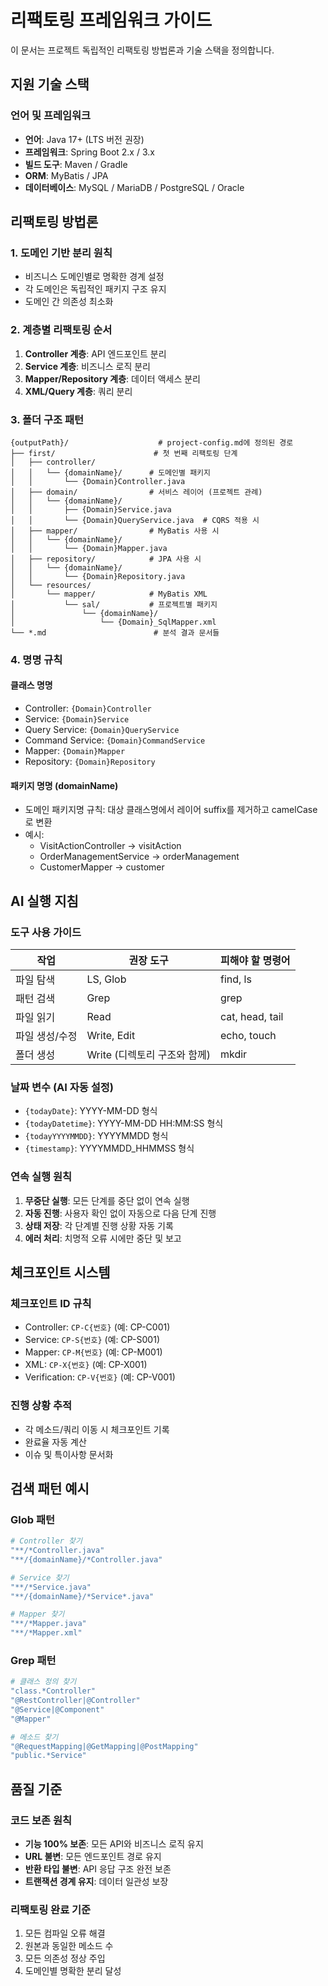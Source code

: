 # 리팩토링 프레임워크 가이드

이 문서는 프로젝트 독립적인 리팩토링 방법론과 기술 스택을 정의합니다.

## 지원 기술 스택

### 언어 및 프레임워크
- **언어**: Java 17+ (LTS 버전 권장)
- **프레임워크**: Spring Boot 2.x / 3.x
- **빌드 도구**: Maven / Gradle
- **ORM**: MyBatis / JPA
- **데이터베이스**: MySQL / MariaDB / PostgreSQL / Oracle

## 리팩토링 방법론

### 1. 도메인 기반 분리 원칙
- 비즈니스 도메인별로 명확한 경계 설정
- 각 도메인은 독립적인 패키지 구조 유지
- 도메인 간 의존성 최소화

### 2. 계층별 리팩토링 순서
1. **Controller 계층**: API 엔드포인트 분리
2. **Service 계층**: 비즈니스 로직 분리
3. **Mapper/Repository 계층**: 데이터 액세스 분리
4. **XML/Query 계층**: 쿼리 분리

### 3. 폴더 구조 패턴

```
{outputPath}/                    # project-config.md에 정의된 경로
├── first/                      # 첫 번째 리팩토링 단계
│   ├── controller/
│   │   └── {domainName}/      # 도메인별 패키지
│   │       └── {Domain}Controller.java
│   ├── domain/                # 서비스 레이어 (프로젝트 관례)
│   │   └── {domainName}/
│   │       ├── {Domain}Service.java
│   │       └── {Domain}QueryService.java  # CQRS 적용 시
│   ├── mapper/                # MyBatis 사용 시
│   │   └── {domainName}/
│   │       └── {Domain}Mapper.java
│   ├── repository/            # JPA 사용 시
│   │   └── {domainName}/
│   │       └── {Domain}Repository.java
│   └── resources/
│       └── mapper/            # MyBatis XML
│           └── sal/           # 프로젝트별 패키지
│               └── {domainName}/
│                   └── {Domain}_SqlMapper.xml
└── *.md                        # 분석 결과 문서들
```

### 4. 명명 규칙

#### 클래스 명명
- Controller: `{Domain}Controller`
- Service: `{Domain}Service`
- Query Service: `{Domain}QueryService`
- Command Service: `{Domain}CommandService`
- Mapper: `{Domain}Mapper`
- Repository: `{Domain}Repository`

#### 패키지 명명 (domainName)
- 도메인 패키지명 규칙: 대상 클래스명에서 레이어 suffix를 제거하고 camelCase로 변환
- 예시:
  - VisitActionController → visitAction
  - OrderManagementService → orderManagement
  - CustomerMapper → customer

## AI 실행 지침

### 도구 사용 가이드
| 작업 | 권장 도구 | 피해야 할 명령어 |
|------|----------|-----------------|
| 파일 탐색 | LS, Glob | find, ls |
| 패턴 검색 | Grep | grep |
| 파일 읽기 | Read | cat, head, tail |
| 파일 생성/수정 | Write, Edit | echo, touch |
| 폴더 생성 | Write (디렉토리 구조와 함께) | mkdir |

### 날짜 변수 (AI 자동 설정)
- `{todayDate}`: YYYY-MM-DD 형식
- `{todayDatetime}`: YYYY-MM-DD HH:MM:SS 형식
- `{todayYYYYMMDD}`: YYYYMMDD 형식
- `{timestamp}`: YYYYMMDD_HHMMSS 형식

### 연속 실행 원칙
1. **무중단 실행**: 모든 단계를 중단 없이 연속 실행
2. **자동 진행**: 사용자 확인 없이 자동으로 다음 단계 진행
3. **상태 저장**: 각 단계별 진행 상황 자동 기록
4. **에러 처리**: 치명적 오류 시에만 중단 및 보고

## 체크포인트 시스템

### 체크포인트 ID 규칙
- Controller: `CP-C{번호}` (예: CP-C001)
- Service: `CP-S{번호}` (예: CP-S001)
- Mapper: `CP-M{번호}` (예: CP-M001)
- XML: `CP-X{번호}` (예: CP-X001)
- Verification: `CP-V{번호}` (예: CP-V001)

### 진행 상황 추적
- 각 메소드/쿼리 이동 시 체크포인트 기록
- 완료율 자동 계산
- 이슈 및 특이사항 문서화

## 검색 패턴 예시

### Glob 패턴
```bash
# Controller 찾기
"**/*Controller.java"
"**/{domainName}/*Controller.java"

# Service 찾기
"**/*Service.java"
"**/{domainName}/*Service*.java"

# Mapper 찾기
"**/*Mapper.java"
"**/*Mapper.xml"
```

### Grep 패턴
```bash
# 클래스 정의 찾기
"class.*Controller"
"@RestController|@Controller"
"@Service|@Component"
"@Mapper"

# 메소드 찾기
"@RequestMapping|@GetMapping|@PostMapping"
"public.*Service"
```

## 품질 기준

### 코드 보존 원칙
- **기능 100% 보존**: 모든 API와 비즈니스 로직 유지
- **URL 불변**: 모든 엔드포인트 경로 유지
- **반환 타입 불변**: API 응답 구조 완전 보존
- **트랜잭션 경계 유지**: 데이터 일관성 보장

### 리팩토링 완료 기준
1. 모든 컴파일 오류 해결
2. 원본과 동일한 메소드 수
3. 모든 의존성 정상 주입
4. 도메인별 명확한 분리 달성